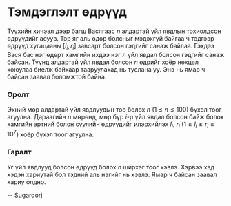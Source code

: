 Тэмдэглэлт ѳдрүүд
=================
Түүхийн хичээл дээр багш Васягаас $n$ алдартай үйл явдлын тохиолдсон ѳдрүүдийг
асуув. Тэр яг аль ѳдѳр болсныг мэдэхгүй байгаа ч тэдгээр ѳдрүүд хугацааны $[l_i,
r_i]$ завсарт болсон гэдгийг санаж байлаа. Гэхдээ Вася бас нэг ѳдѳрт хамгийн
ихдээ нэг л үйл явдал болсон гэдгийг санаж байсан. Түүнд алдартай үйл явдал
болсон $n$ ѳдрийг хоёр нѳхцѳл хоюулаа биелж байхаар тааруулахад нь туслана уу.
Энэ нь ямар ч байсан заавал боломжтой байна.


### Оролт
Эхний мѳр алдартай үйл явдлуудын тоо болох $n$ ($1≤n≤100$) бүхэл тоог агуулна.
Дараагийн $n$ мѳрѳнд, мѳр бүр $i$-р үйл явдал болсон байж болох хамгийн эртний
болон сүүлийн ѳдрүүдийг илэрхийлэх $l_i$, $r_i$ ($1≤l_i≤r_i≤10^7$) хоёр бүхэл
тоог агуулна.


### Гаралт
Уг үйл явдлууд болсон ѳдрүүд болох $n$ ширхэг тоог хэвлэ. Хэрвээ хэд хэдэн
хариутай бол тэдний аль нэгийг нь хэвлэ. Ямар ч байсан заавал хариу олдно.

-- Sugardorj
